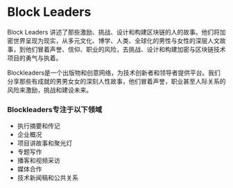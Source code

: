 # 

# Block Leaders

Block Leaders 讲述了那些激励、挑战、设计和构建区块链的人的故事。他们将加密世界呈现为现实，从多元文化、博学、人类、全球化的男性与女性的深层人文故事，到他们冒着声誉、信仰、职业的风险，去挑战、设计和构建加密与区块链技术项目的勇气与执着。

Blockleaders是一个出版物和创意网络，为技术创新者和领导者提供平台。我们分享那些有成就的男男女女的深刻人性故事，他们冒着声誉，职业甚至人际关系的风险来激励，挑战和建设未来。

### Blockleaders专注于以下领域

- 执行摘要和传记
- 企业概况
- 项目讲故事和聚光灯
- 专题写作
- 播客和视频采访
- 媒体合作
- 技术新闻稿和公共关系

